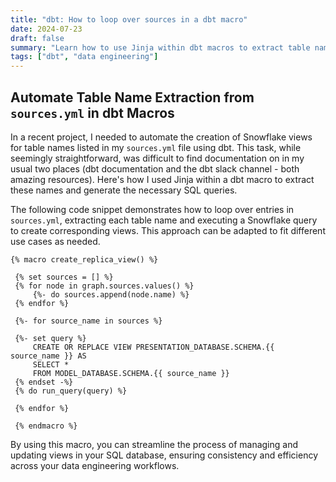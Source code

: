 ```yaml
---
title: "dbt: How to loop over sources in a dbt macro"
date: 2024-07-23
draft: false
summary: "Learn how to use Jinja within dbt macros to extract table names from your sources.yml file and automate SQL query generation."
tags: ["dbt", "data engineering"]
---
```


## Automate Table Name Extraction from `sources.yml` in dbt Macros

In a recent project, I needed to automate the creation of Snowflake views for table names listed in my `sources.yml` file using dbt. This task, while seemingly straightforward, 
was difficult to find documentation on in my usual two places (dbt documentation and the dbt slack channel - both amazing resources). Here's how I used Jinja within a dbt macro to extract these names and generate the necessary SQL queries.

The following code snippet demonstrates how to loop over entries in `sources.yml`, extracting each table name and executing a Snowflake query to create corresponding views. This approach can be adapted to fit different use cases as needed.



    
    {% macro create_replica_view() %}
 
     {% set sources = [] %}
     {% for node in graph.sources.values() %}
         {%- do sources.append(node.name) %}
     {% endfor %}
     
     {%- for source_name in sources %}
 
     {%- set query %}
         CREATE OR REPLACE VIEW PRESENTATION_DATABASE.SCHEMA.{{ source_name }} AS
         SELECT *
         FROM MODEL_DATABASE.SCHEMA.{{ source_name }}
     {% endset -%}
     {% do run_query(query) %}
 
     {% endfor %}
     
     {% endmacro %}

 
By using this macro, you can streamline the process of managing and updating views in your SQL database, ensuring consistency and efficiency across your data engineering workflows.